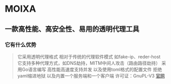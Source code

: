 # MOIXA
## 一款高性能、高安全性、易用的透明代理工具
### 它有什么优势
>它采用透明代理格式 相对于传统的代理软件模式 如fake-ip、reder-host 它支持多种代理方式，如DNS劫持，MITM中间人攻击（路由路径劫持）
>采用Go语言编写 高性能高速度支持并发 以及使用toml格式的配置文件 拒绝yaml缩进地狱
>以及内置一个服务端和一个客户端
>许可证：GnuPL-V3
[官网](https://867678.xyz/projects/moixa)
